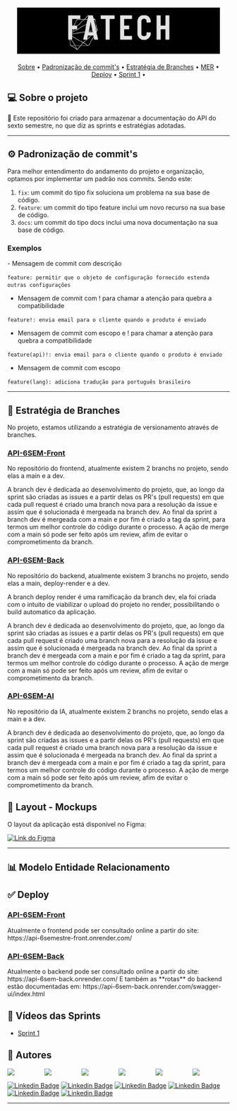 <h4 align="center"> 
	<img alt="Logo Fatech" title="#Fatech" src="https://github.com/4-Fatech/API-6SEM-Front/blob/main/public/logo.png" />
</h4>
<p align="center">
 <a href="#-sobre-o-projeto">Sobre</a> •
 <a href="#-Padronização de commit's">Padronização de commit's</a> •
 <a href="#-Estratégia de Branches">Estratégia de Branches</a> •
 <a href="#-Modelo Entidade Relacionamento">MER</a> •
  <a href="#-Deploy">Deploy</a> •
 <a href="#-Vídeo Sprint 1">Sprint 1</a> • 
</p>

## 💻 Sobre o projeto

🚀 Este repositório foi criado para armazenar a documentação do API do sexto semestre, no que diz as sprints e estratégias adotadas.

---

## ⚙️ Padronização de commit's

Para melhor entendimento do andamento do projeto e organização, optamos por implementar um padrão nos commits. Sendo este:

1. ```fix```: um commit do tipo fix soluciona um problema na sua base de código.
2. ```feature```: um commit do tipo feature inclui um novo recurso na sua base de código.
3. ```docs```: um commit do tipo docs inclui uma nova documentação na sua base de código.

<h3>Exemplos</h3>
- Mensagem de commit com descrição

```feature: permitir que o objeto de configuração fornecido estenda outras configurações```

- Mensagem de commit com ! para chamar a atenção para quebra a compatibilidade
  
```feature!: envia email para o cliente quando o produto é enviado```

- Mensagem de commit com escopo e ! para chamar a atenção para quebra a compatibilidade

```feature(api)!: envia email para o cliente quando o produto é enviado```

- Mensagem de commit com escopo

```feature(lang): adiciona tradução para português brasileiro```

---

## 🌲 Estratégia de Branches
No projeto, estamos utilizando a estratégia de versionamento através de branches.

<h3><a href="https://github.com/4-Fatech/API-6SEM-Front">API-6SEM-Front</a></h3>
No repositório do frontend, atualmente existem 2 branchs no projeto, sendo elas a main e a dev.

A branch dev é dedicada ao desenvolvimento do projeto, que, ao longo da sprint são criadas as issues e a partir delas os PR's (pull requests) em que cada pull request é criado uma branch nova para a resolução da issue e assim que é solucionada é mergeada na branch dev.
Ao final da sprint a branch dev é mergeada com a main e por fim é criado a tag da sprint, para termos um melhor controle do código durante o processo.
A ação de merge com a main só pode ser feito após um review, afim de evitar o comprometimento da branch.

<h3><a href="https://github.com/4-Fatech/API-6SEM-Back">API-6SEM-Back</a></h3>
No repositório do backend, atualmente existem 3 branchs no projeto, sendo elas a main, deploy-render e a dev.

A branch deploy render é uma ramificação da branch dev, ela foi criada com o intuito de viabilizar o upload do projeto no render, possibilitando o build automatico da aplicação.

A branch dev é dedicada ao desenvolvimento do projeto, que, ao longo da sprint são criadas as issues e a partir delas os PR's (pull requests) em que cada pull request é criado uma branch nova para a resolução da issue e assim que é solucionada é mergeada na branch dev.
Ao final da sprint a branch dev é mergeada com a main e por fim é criado a tag da sprint, para termos um melhor controle do código durante o processo.
A ação de merge com a main só pode ser feito após um review, afim de evitar o comprometimento da branch.

<h3><a href="https://github.com/4-Fatech/API-6SEM-AI">API-6SEM-AI</a></h3>
No repositório da IA, atualmente existem 2 branchs no projeto, sendo elas a main e a dev.

A branch dev é dedicada ao desenvolvimento do projeto, que, ao longo da sprint são criadas as issues e a partir delas os PR's (pull requests) em que cada pull request é criado uma branch nova para a resolução da issue e assim que é solucionada é mergeada na branch dev.
Ao final da sprint a branch dev é mergeada com a main e por fim é criado a tag da sprint, para termos um melhor controle do código durante o processo.
A ação de merge com a main só pode ser feito após um review, afim de evitar o comprometimento da branch.

## 🎨 Layout - Mockups

O layout da aplicação está disponível no Figma:

<a href="https://www.figma.com/file/npSn8yHa7ta2qVyJdPwHPE/API-6%C2%BA?type=design&node-id=0-1&mode=design">
  <img alt="Link do Figma" src="https://img.shields.io/badge/Acessar%20Layout%20-Figma-%2304D361">
</a>

---

## 📊 Modelo Entidade Relacionamento

## ✅ Deploy
<h3><a href="https://github.com/4-Fatech/API-6SEM-Front">API-6SEM-Front</a></h3>
Atualmente o frontend pode ser consultado online a partir do site: https://api-6semestre-front.onrender.com/

<h3><a href="https://github.com/4-Fatech/API-6SEM-Back">API-6SEM-Back</a></h3>
Atualmente o backend pode ser consultado online a partir do site: https://api-6sem-back.onrender.com/
E também as **rotas** do backend estão documentadas em: https://api-6sem-back.onrender.com/swagger-ui/index.html

## 🎥 Vídeos das Sprints
 - [Sprint 1](https://github.com/4-Fatech/API-6SEM-Docs/tree/main/Sprint%201#v%C3%ADdeo-da-sprint-1)

## 🦸 Autores
<div style="display: flex; justify-content: center;align-items: center;">
 <img src="https://github.com/New-Tomorrow.png" width="100px"></img>
 <img src="https://github.com/Antonio-Barbosa.png" width="100px"></img>
 <img src="https://github.com/brunadias3.png" width="100px"></img>
 <img src="https://github.com/dsslleagion.png" width="100px"></img>
 <img src="https://github.com/Evertonrwr.png" width="100px"></img>
 <img src="https://github.com/Gabriel-Coutinho0.png" width="100px"></img>
</div>

[![Linkedin Badge](https://img.shields.io/badge/-AndréRibeiro-blue?style=flat-square&logo=Linkedin&logoColor=white&link=https://www.linkedin.com/in/andre-ramos-ribeiro-320621226/)](https://www.linkedin.com/in/andre-ramos-ribeiro-320621226/)
[![Linkedin Badge](https://img.shields.io/badge/-AntônioMarcelo-blue?style=flat-square&logo=Linkedin&logoColor=white&link=https://www.linkedin.com/in/antonio-marcelo-9a5b68181)](https://www.linkedin.com/in/antonio-marcelo-9a5b68181)
[![Linkedin Badge](https://img.shields.io/badge/-BrunaDias-blue?style=flat-square&logo=Linkedin&logoColor=white&link=www.linkedin.com/in/brunadias3)](https://www.linkedin.com/in/brunadias3)
[![Linkedin Badge](https://img.shields.io/badge/-DionísioLeão-blue?style=flat-square&logo=Linkedin&logoColor=white&link=https://www.linkedin.com/in/dionisio-samuel-dos-santos-le%C3%A3o-616848226/)](https://www.linkedin.com/in/dionisio-samuel-dos-santos-le%C3%A3o-616848226/)
[![Linkedin Badge](https://img.shields.io/badge/-EvertonRicardo-blue?style=flat-square&logo=Linkedin&logoColor=white&link=https://www.linkedin.com/in/everton-rocha-1a456b20b)](https://www.linkedin.com/in/everton-rocha-1a456b20b)
[![Linkedin Badge](https://img.shields.io/badge/-GabrielCoutinho-blue?style=flat-square&logo=Linkedin&logoColor=white&link=https://www.linkedin.com/in/gabriel-silva-b778a31aa)](https://www.linkedin.com/in/gabriel-silva-b778a31aa)

---

